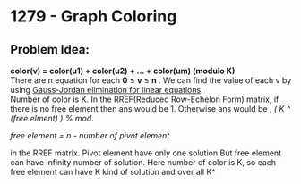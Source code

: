 # 1279 - Graph Coloring
##  Problem Idea:
**color(v) = color(u1) + color(u2) + ... + color(um) (modulo K)**  
There are n equation for  each  **0**  ≤  **v**  ≤  **n** .
We can find the value of each v by using [Gauss-Jordan elimination for linear equations](https://cp-algorithms.com/linear_algebra/linear-system-gauss.html).  
Number of color is K. In the RREF(Reduced Row-Echelon Form) matrix, if there is no free element then ans would be 1. Otherwise 
 ans would be , *( K ^ (free elment) ) % mod*.  
   
   *free element = n - number of pivot element*  
   
   in the RREF matrix. Pivot element have only one solution.But free element can have infinity number of solution. Here number of color is K, so each free element can have K kind of solution and over all K^

<!--stackedit_data:
eyJoaXN0b3J5IjpbMTkxODU3OTMzLC0xOTE2OTk3NDM5LC00MT
g2NDYzNDAsODQyMTg4NTEyXX0=
-->
